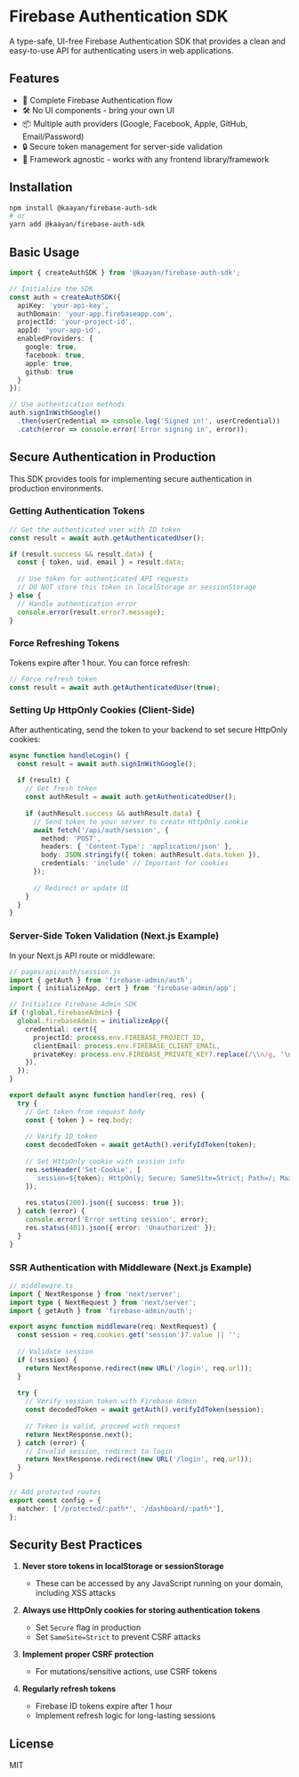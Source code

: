 # Firebase Authentication SDK

A type-safe, UI-free Firebase Authentication SDK that provides a clean and easy-to-use API for authenticating users in web applications.

## Features

- 🔐 Complete Firebase Authentication flow
- 🛠️ No UI components - bring your own UI
- 📦 Multiple auth providers (Google, Facebook, Apple, GitHub, Email/Password)
- 🔒 Secure token management for server-side validation
- 📱 Framework agnostic - works with any frontend library/framework

## Installation

```bash
npm install @kaayan/firebase-auth-sdk
# or
yarn add @kaayan/firebase-auth-sdk
```

## Basic Usage

```typescript
import { createAuthSDK } from '@kaayan/firebase-auth-sdk';

// Initialize the SDK
const auth = createAuthSDK({
  apiKey: 'your-api-key',
  authDomain: 'your-app.firebaseapp.com',
  projectId: 'your-project-id',
  appId: 'your-app-id',
  enabledProviders: {
    google: true,
    facebook: true,
    apple: true,
    github: true
  }
});

// Use authentication methods
auth.signInWithGoogle()
  .then(userCredential => console.log('Signed in!', userCredential))
  .catch(error => console.error('Error signing in', error));
```

## Secure Authentication in Production

This SDK provides tools for implementing secure authentication in production environments.

### Getting Authentication Tokens

```typescript
// Get the authenticated user with ID token
const result = await auth.getAuthenticatedUser();

if (result.success && result.data) {
  const { token, uid, email } = result.data;
  
  // Use token for authenticated API requests
  // DO NOT store this token in localStorage or sessionStorage
} else {
  // Handle authentication error
  console.error(result.error?.message);
}
```

### Force Refreshing Tokens

Tokens expire after 1 hour. You can force refresh:

```typescript
// Force refresh token
const result = await auth.getAuthenticatedUser(true);
```

### Setting Up HttpOnly Cookies (Client-Side)

After authenticating, send the token to your backend to set secure HttpOnly cookies:

```typescript
async function handleLogin() {
  const result = await auth.signInWithGoogle();
  
  if (result) {
    // Get fresh token
    const authResult = await auth.getAuthenticatedUser();
    
    if (authResult.success && authResult.data) {
      // Send token to your server to create HttpOnly cookie
      await fetch('/api/auth/session', {
        method: 'POST',
        headers: { 'Content-Type': 'application/json' },
        body: JSON.stringify({ token: authResult.data.token }),
        credentials: 'include' // Important for cookies
      });
      
      // Redirect or update UI
    }
  }
}
```

### Server-Side Token Validation (Next.js Example)

In your Next.js API route or middleware:

```typescript
// pages/api/auth/session.js
import { getAuth } from 'firebase-admin/auth';
import { initializeApp, cert } from 'firebase-admin/app';

// Initialize Firebase Admin SDK
if (!global.firebaseAdmin) {
  global.firebaseAdmin = initializeApp({
    credential: cert({
      projectId: process.env.FIREBASE_PROJECT_ID,
      clientEmail: process.env.FIREBASE_CLIENT_EMAIL,
      privateKey: process.env.FIREBASE_PRIVATE_KEY?.replace(/\\n/g, '\n'),
    }),
  });
}

export default async function handler(req, res) {
  try {
    // Get token from request body
    const { token } = req.body;
    
    // Verify ID token
    const decodedToken = await getAuth().verifyIdToken(token);
    
    // Set HttpOnly cookie with session info
    res.setHeader('Set-Cookie', [
      `session=${token}; HttpOnly; Secure; SameSite=Strict; Path=/; Max-Age=${60 * 60}`
    ]);
    
    res.status(200).json({ success: true });
  } catch (error) {
    console.error('Error setting session', error);
    res.status(401).json({ error: 'Unauthorized' });
  }
}
```

### SSR Authentication with Middleware (Next.js Example)

```typescript
// middleware.ts
import { NextResponse } from 'next/server';
import type { NextRequest } from 'next/server';
import { getAuth } from 'firebase-admin/auth';

export async function middleware(req: NextRequest) {
  const session = req.cookies.get('session')?.value || '';
  
  // Validate session
  if (!session) {
    return NextResponse.redirect(new URL('/login', req.url));
  }
  
  try {
    // Verify session token with Firebase Admin
    const decodedToken = await getAuth().verifyIdToken(session);
    
    // Token is valid, proceed with request
    return NextResponse.next();
  } catch (error) {
    // Invalid session, redirect to login
    return NextResponse.redirect(new URL('/login', req.url));
  }
}

// Add protected routes
export const config = {
  matcher: ['/protected/:path*', '/dashboard/:path*'],
};
```

## Security Best Practices

1. **Never store tokens in localStorage or sessionStorage**
   - These can be accessed by any JavaScript running on your domain, including XSS attacks

2. **Always use HttpOnly cookies for storing authentication tokens**
   - Set `Secure` flag in production
   - Set `SameSite=Strict` to prevent CSRF attacks

3. **Implement proper CSRF protection**
   - For mutations/sensitive actions, use CSRF tokens

4. **Regularly refresh tokens**
   - Firebase ID tokens expire after 1 hour
   - Implement refresh logic for long-lasting sessions

## License

MIT
